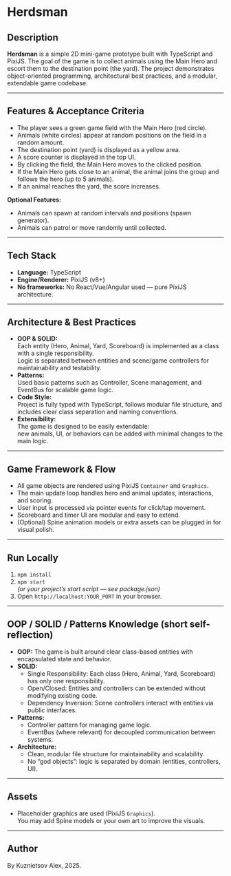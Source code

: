 # Herdsman

## Description

**Herdsman** is a simple 2D mini-game prototype built with TypeScript and PixiJS. The goal of the game is to collect animals using the Main Hero and escort them to the destination point (the yard). The project demonstrates object-oriented programming, architectural best practices, and a modular, extendable game codebase.

---

## Features & Acceptance Criteria

- The player sees a green game field with the Main Hero (red circle).
- Animals (white circles) appear at random positions on the field in a random amount.
- The destination point (yard) is displayed as a yellow area.
- A score counter is displayed in the top UI.
- By clicking the field, the Main Hero moves to the clicked position.
- If the Main Hero gets close to an animal, the animal joins the group and follows the hero (up to 5 animals).
- If an animal reaches the yard, the score increases.

**Optional Features:**
- Animals can spawn at random intervals and positions (spawn generator).
- Animals can patrol or move randomly until collected.

---

## Tech Stack

- **Language:** TypeScript
- **Engine/Renderer:** PixiJS (v8+)
- **No frameworks:** No React/Vue/Angular used — pure PixiJS architecture.

---

## Architecture & Best Practices

- **OOP & SOLID:**  
  Each entity (Hero, Animal, Yard, Scoreboard) is implemented as a class with a single responsibility.  
  Logic is separated between entities and scene/game controllers for maintainability and testability.
- **Patterns:**  
  Used basic patterns such as Controller, Scene management, and EventBus for scalable game logic.
- **Code Style:**  
  Project is fully typed with TypeScript, follows modular file structure, and includes clear class separation and naming conventions.
- **Extensibility:**  
  The game is designed to be easily extendable:  
  new animals, UI, or behaviors can be added with minimal changes to the main logic.

---

## Game Framework & Flow

- All game objects are rendered using PixiJS `Container` and `Graphics`.
- The main update loop handles hero and animal updates, interactions, and scoring.
- User input is processed via pointer events for click/tap movement.
- Scoreboard and timer UI are modular and easy to extend.
- (Optional) Spine animation models or extra assets can be plugged in for visual polish.

---

## Run Locally

1. `npm install`
2. `npm start`  
   _(or your project’s start script — see package.json)_
3. Open `http://localhost:YOUR_PORT` in your browser.

---

## OOP / SOLID / Patterns Knowledge (short self-reflection)

- **OOP:** The game is built around clear class-based entities with encapsulated state and behavior.
- **SOLID:**  
  - Single Responsibility: Each class (Hero, Animal, Yard, Scoreboard) has only one responsibility.  
  - Open/Closed: Entities and controllers can be extended without modifying existing code.
  - Dependency Inversion: Scene controllers interact with entities via public interfaces.
- **Patterns:**  
  - Controller pattern for managing game logic.
  - EventBus (where relevant) for decoupled communication between systems.
- **Architecture:**  
  - Clean, modular file structure for maintainability and scalability.
  - No “god objects”: logic is separated by domain (entities, controllers, UI).

---

## Assets

- Placeholder graphics are used (PixiJS `Graphics`).  
  You may add Spine models or your own art to improve the visuals.

---

## Author

By Kuznietsov Alex, 2025.

